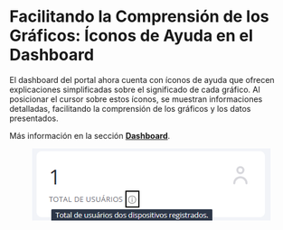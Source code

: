 # Facilitando la Comprensión de los Gráficos: Íconos de Ayuda en el Dashboard

El dashboard del portal ahora cuenta con íconos de ayuda que ofrecen explicaciones simplificadas sobre el significado de cada gráfico. Al posicionar el cursor sobre estos íconos, se muestran informaciones detalladas, facilitando la comprensión de los gráficos y los datos presentados.

Más información en la sección [**Dashboard**](../../portal/dashboard.md).

<figure><img src="../../.gitbook/assets/image (25).png" alt=""><figcaption></figcaption></figure>
